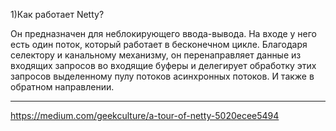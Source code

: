 1)Как работает Netty?

Он предназначен для неблокирующего ввода-вывода.
На входе у него есть один поток, который работает в бесконечном цикле. Благодаря селектору и канальному механизму, он перенаправляет данные из входящих запросов во входящие буферы и делегирует обработку этих запросов выделенному пулу потоков асинхронных потоков. И также в обратном направлении.

--------------------------------------------------------------------------------------------------------------------
https://medium.com/geekculture/a-tour-of-netty-5020ecee5494